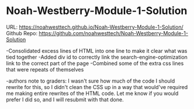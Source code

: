 # Noah-Westberry-Module-1-Solution
URL: https://noahwesttech.github.io/Noah-Westberry-Module-1-Solution/
Github Repo: https://github.com/noahwesttech/Noah-Westberry-Module-1-Solution

-Consolidated excess lines of HTML into one line to make it clear what was tied together
-Added div id to correctly link the search-engine-optimization link to the correct part of the page
-Combined some of the extra css lines that were repeats of themselves


-authors note to graders: I wasn't sure how much of the code I should rewrite for this, so I didn't clean the CSS up in a way that would've required me making entire rewrites of the HTML code. Let me know if you would prefer I did so, and I will resubmit with that done.